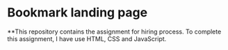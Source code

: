 # Bookmark landing page

\*\*This repository contains the assignment for hiring process. To complete this assignment, I have use HTML, CSS and JavaScript.
